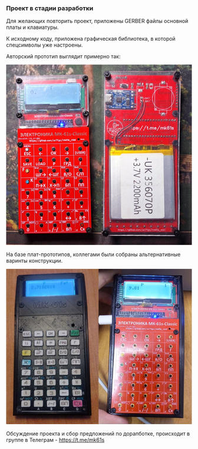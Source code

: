 ### Проект в стадии разработки ###

Для желающих повторить проект, приложены GERBER файлы основной платы и клавиатуры.

К исходному коду, приложена графическая библиотека, в которой спецсимволы уже настроены.

Авторский прототип выглядит примерно так:

![прототип устройства](https://github.com/UN7FGO/MK-61s-Classic/blob/main/pic/mk-61s-classic-prototype.jpg)

На базе плат-прототипов, коллегами были собраны альтернативные варинты конструкции.

![альтернативные варианты устройства](https://github.com/UN7FGO/MK-61s-Classic/blob/main/pic/mk-61s-classic-example.jpg)

Обсуждение проекта и сбор предложений по дорапботке, происходит в группе в Телеграм - https://t.me/mk61s
